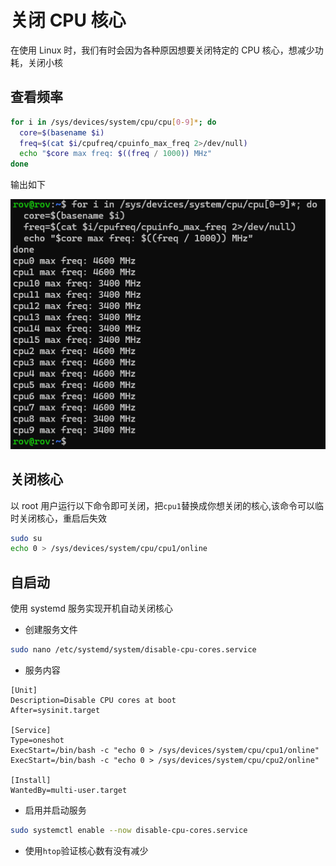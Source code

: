 # 关闭 CPU 核心

在使用 Linux 时，我们有时会因为各种原因想要关闭特定的 CPU 核心，想减少功耗，关闭小核

## 查看频率

```bash
for i in /sys/devices/system/cpu/cpu[0-9]*; do
  core=$(basename $i)
  freq=$(cat $i/cpufreq/cpuinfo_max_freq 2>/dev/null)
  echo "$core max freq: $((freq / 1000)) MHz"
done

```

输出如下

![alt text](images/disable_cpu_cores-image.png)

## 关闭核心

以 root 用户运行以下命令即可关闭，把`cpu1`替换成你想关闭的核心,该命令可以临时关闭核心，重启后失效

```bash
sudo su
echo 0 > /sys/devices/system/cpu/cpu1/online
```

## 自启动

使用 systemd 服务实现开机自动关闭核心

- 创建服务文件

```bash
sudo nano /etc/systemd/system/disable-cpu-cores.service
```

- 服务内容

```terminal
[Unit]
Description=Disable CPU cores at boot
After=sysinit.target

[Service]
Type=oneshot
ExecStart=/bin/bash -c "echo 0 > /sys/devices/system/cpu/cpu1/online"
ExecStart=/bin/bash -c "echo 0 > /sys/devices/system/cpu/cpu2/online"

[Install]
WantedBy=multi-user.target
```

- 启用并启动服务

```bash
sudo systemctl enable --now disable-cpu-cores.service
```

- 使用`htop`验证核心数有没有减少
